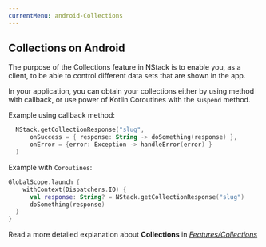 ```yaml
---
currentMenu: android-Collections
---
```


## Collections on Android

The purpose of the Collections feature in NStack is to enable you, as a client, to be able to control different data sets that are shown in the app.

In your application, you can obtain your collections either by using method with callback, or use power of Kotlin Coroutines with the `suspend` method.

Example using callback method:
```kotlin
  NStack.getCollectionResponse("slug",
      onSuccess = { response: String -> doSomething(response) },
      onError = {error: Exception -> handleError(error) }
  )
```
Example with `Coroutines`:
```kotlin
GlobalScope.launch {
    withContext(Dispatchers.IO) {
      val response: String? = NStack.getCollectionResponse("slug")
      doSomething(response)
  }
}
```

Read a more detailed explanation about **Collections** in [*Features/Collections*](../../features/collections.html)